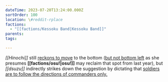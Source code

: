```yaml
---
dateTime: 2023-07-20T13:24:00.000Z
sortOrder: 100
location: \#reddit-rplace
factions:
  - "[[factions/Kessoku Band|Kessoku Band]]"
parents: 
tags: 

---
```

*[[Hinochi]]* still [reckons to move](discord://discord.com/channels/1093664259273130084/1131230952119615600/1131577363981942834) to the bottom ([but not bottom left](discord://discord.com/channels/1093664259273130084/1131230952119615600/1131577409951514755) as she presumes **[[factions/osu!|osu!]]** may reclaim that spot from last year), but *[[dsuzu]]* indirectly strikes down the suggestion by dictating that [soldiers are to follow the directions of commanders only.](discord://discord.com/channels/1093664259273130084/1131230952119615600/1131577385758756886)
